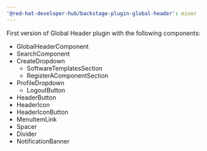 ```yaml
---
'@red-hat-developer-hub/backstage-plugin-global-header': minor
---
```


First version of Global Header plugin with the following components:

- GlobalHeaderComponent
- SearchComponent
- CreateDropdown
  - SoftwareTemplatesSection
  - RegisterAComponentSection
- ProfileDropdown
  - LogoutButton
- HeaderButton
- HeaderIcon
- HeaderIconButton
- MenuItemLink
- Spacer
- Divider
- NotificationBanner
